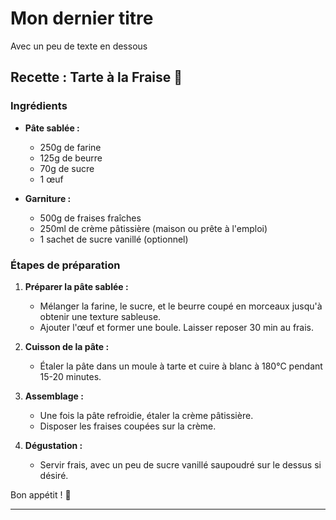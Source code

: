 # Mon dernier titre

Avec un peu de texte en dessous

## Recette : Tarte à la Fraise 🍓

### Ingrédients

- **Pâte sablée :**

  - 250g de farine
  - 125g de beurre
  - 70g de sucre
  - 1 œuf

- **Garniture :**
  - 500g de fraises fraîches
  - 250ml de crème pâtissière (maison ou prête à l'emploi)
  - 1 sachet de sucre vanillé (optionnel)

### Étapes de préparation

1. **Préparer la pâte sablée :**
   - Mélanger la farine, le sucre, et le beurre coupé en morceaux jusqu'à obtenir une texture sableuse.
   - Ajouter l'œuf et former une boule. Laisser reposer 30 min au frais.
2. **Cuisson de la pâte :**

   - Étaler la pâte dans un moule à tarte et cuire à blanc à 180°C pendant 15-20 minutes.

3. **Assemblage :**

   - Une fois la pâte refroidie, étaler la crème pâtissière.
   - Disposer les fraises coupées sur la crème.

4. **Dégustation :**
   - Servir frais, avec un peu de sucre vanillé saupoudré sur le dessus si désiré.

Bon appétit ! 🍰

---
